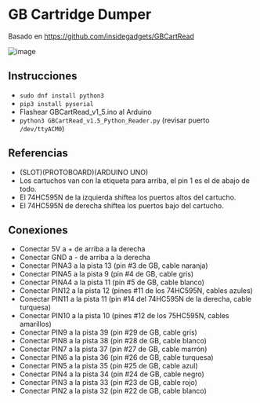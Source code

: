 # GB Cartridge Dumper
Basado en https://github.com/insidegadgets/GBCartRead

![image](https://user-images.githubusercontent.com/1631752/53384943-72107880-395b-11e9-828f-23b45eecf5db.png)

## Instrucciones
- `sudo dnf install python3`
- `pip3 install pyserial`
- Flashear GBCartRead_v1_5.ino al Arduino
- `python3 GBCartRead_v1.5_Python_Reader.py` (revisar puerto `/dev/ttyACM0`)

## Referencias
- (SLOT)(PROTOBOARD)(ARDUINO UNO)
- Los cartuchos van con la etiqueta para arriba, el pin 1 es el de abajo de todo.
- El 74HC595N de la izquierda shiftea los puertos altos del cartucho.
- El 74HC595N de derecha shiftea los puertos bajo del cartucho.

## Conexiones
- Conectar 5V a + de arriba a la derecha
- Conectar GND a - de arriba a la derecha
- Conectar PINA3 a la pista 13 (pin #3 de GB, cable naranja)
- Conectar PINA5 a la pista 9 (pin #4 de GB, cable gris)
- Conectar PINA4 a la pista 11 (pin #5 de GB, cable blanco)
- Conectar PIN12 a la pista 12 (pines #11 de los 74HC595N, cables azules)
- Conectar PIN11 a la pista 11 (pin #14 del 74HC595N de la derecha, cable turquesa)
- Conectar PIN10 a la pista 10 (pines #12 de los 75HC595N, cables amarillos)
- Conectar PIN9 a la pista 39 (pin #29 de GB, cable gris)
- Conectar PIN8 a la pista 38 (pin #28 de GB, cable blanco)
- Conectar PIN7 a la pista 37 (pin #27 de GB, cable marrón)
- Conectar PIN6 a la pista 36 (pin #26 de GB, cable turquesa)
- Conectar PIN5 a la pista 35 (pin #25 de GB, cable azul)
- Conectar PIN4 a la pista 34 (pin #24 de GB, cable negro)
- Conectar PIN3 a la pista 33 (pin #23 de GB, cable rojo)
- Conectar PIN2 a la pista 32 (pin #22 de GB, cable blanco)
